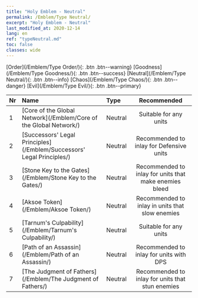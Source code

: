 ```yaml
---
title: "Holy Emblem - Neutral"
permalink: /Emblem/Type Neutral/
excerpt: "Holy Emblem - Neutral"
last_modified_at: 2020-12-14
lang: en
ref: "typeNeutral.md"
toc: false
classes: wide
---
```


  [Order](/Emblem/Type Order/){: .btn .btn--warning}   [Goodness](/Emblem/Type Goodness/){: .btn .btn--success}   [Neutral](/Emblem/Type Neutral/){: .btn .btn--info}   [Chaos](/Emblem/Type Chaos/){: .btn .btn--danger}   [Evil](/Emblem/Type Evil/){: .btn .btn--primary} 

  |  Nr  |             Name            |    Type    |   Recommended   |
  |:-----|:----------------------------|:-----------|:---------------:|
  | 1 | [Core of the Global Network](/Emblem/Core of the Global Network/) | Neutral | Suitable for any units | 
  | 2 | [Successors' Legal Principles](/Emblem/Successors' Legal Principles/) | Neutral | Recommended to inlay for Defensive units | 
  | 3 | [Stone Key to the Gates](/Emblem/Stone Key to the Gates/) | Neutral | Recommended to inlay for units that make enemies bleed | 
  | 4 | [Aksoe Token](/Emblem/Aksoe Token/) | Neutral | Recommended to inlay in units that slow enemies | 
  | 5 | [Tarnum's Culpability](/Emblem/Tarnum's Culpability/) | Neutral | Suitable for any units | 
  | 6 | [Path of an Assassin](/Emblem/Path of an Assassin/) | Neutral | Recommended to inlay for units with DPS | 
  | 7 | [The Judgment of Fathers](/Emblem/The Judgment of Fathers/) | Neutral | Recommended to inlay for units that stun enemies | 
